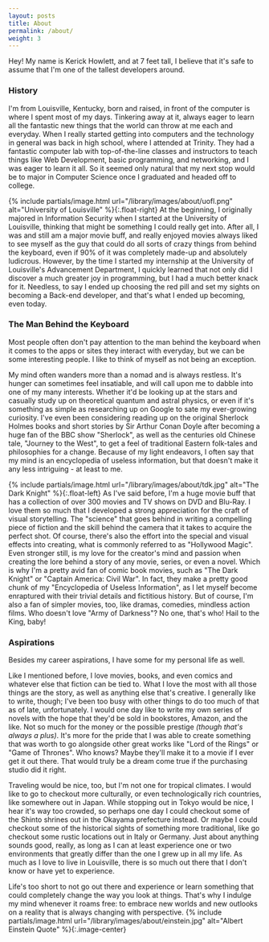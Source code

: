 ```yaml
---
layout: posts
title: About
permalink: /about/
weight: 3
---
```

Hey! My name is Kerick Howlett, and at 7 feet tall, I believe that it's safe to assume that I'm one of the tallest developers around.

### History

I'm from Louisville, Kentucky, born and raised, in front of the computer is where I spent most of my days. Tinkering away at it, always eager to learn all the fantastic new things that the world can throw at me each and everyday. When I really started getting into computers and the technology in general was back in high school, where I attended at Trinity. They had a fantastic computer lab with top-of-the-line classes and instructors to teach things like Web Development, basic programming, and networking, and I was eager to learn it all. So it seemed only natural that my next stop would be to major in Computer Science once I graduated and headed off to college.

{% include partials/image.html url="/library/images/about/uofl.png" alt="University of Louisville" %}{:.float-right}
At the beginning, I originally majored in Information Security when I started at the University of Louisville, thinking that might be something I could really get into. After all, I was and still am a major movie buff, and really enjoyed movies always liked to see myself as the guy that could do all sorts of crazy things from behind the keyboard, even if 90% of it was completely made-up and absolutely ludicrous. However, by the time I started my internship at the University of Louisville's Advancement Department, I quickly learned that not only did I discover a much greater joy in programming, but I had a much better knack for it. Needless, to say I ended up choosing the red pill and set my sights on becoming a Back-end developer, and that's what I ended up becoming, even today.

### The Man Behind the Keyboard

Most people often don't pay attention to the man behind the keyboard when it comes to the apps or sites they interact with everyday, but we can be some interesting people. I like to think of myself as not being an exception.

My mind often wanders more than a nomad and is always restless. It's hunger can sometimes feel insatiable, and will call upon me to dabble into one of my many interests. Whether it'd be looking up at the stars and casually study up on theoretical quantum and astral physics, or even if it's something as simple as researching up on Google to sate my ever-growing curiosity. I've even been considering reading up on the original Sherlock Holmes books and short stories by Sir Arthur Conan Doyle after becoming a huge fan of the BBC show "Sherlock", as well as the centuries old Chinese tale, "Journey to the West", to get a feel of traditional Eastern folk-tales and philosophies for a change. Because of my light endeavors, I often say that my mind is an encyclopedia of useless information, but that doesn't make it any less intriguing - at least to me.

{% include partials/image.html url="/library/images/about/tdk.jpg" alt="The Dark Knight" %}{:.float-left}
As I've said before, I'm a huge movie buff that has a collection of over 300 movies and TV shows on DVD and Blu-Ray. I love them so much that I developed a strong appreciation for the craft of visual storytelling. The "science" that goes behind in writing a compelling piece of fiction and the skill behind the camera that it takes to acquire the perfect shot. Of course, there's also the effort into the special and visual effects into creating, what is commonly referred to as "Hollywood Magic". Even stronger still, is my love for the creator's mind and passion when creating the lore behind a story of any movie, series, or even a novel. Which is why I'm a pretty avid fan of comic book movies, such as "The Dark Knight" or "Captain America: Civil War". In fact, they make a pretty good chunk of my "Encyclopedia of Useless Information", as I let myself become enraptured with their trivial details and fictitious history. But of course, I'm also a fan of simpler movies, too, like dramas, comedies, mindless action films. Who doesn't love "Army of Darkness"? No one, that's who! Hail to the King, baby!

### Aspirations

Besides my career aspirations, I have some for my personal life as well.

Like I mentioned before, I love movies, books, and even comics and whatever else that fiction can be tied to. What I love the most with all those things are the story, as well as anything else that's creative. I generally like to write, though; I've been too busy with other things to do too much of that as of late, unfortunately. I would one day like to write my own series of novels with the hope that they'd be sold in bookstores, Amazon, and the like. Not so much for the money or the possible prestige *(though that's always a plus)*. It's more for the pride that I was able to create something that was worth to go alongside other great works like "Lord of the Rings" or "Game of Thrones". Who knows? Maybe they'll make it to a movie if I ever get it out there. That would truly be a dream come true if the purchasing studio did it right.

Traveling would be nice, too, but I'm not one for tropical climates. I would like to go to checkout more culturally, or even technologically rich countries, like somewhere out in Japan. While stopping out in Tokyo would be nice, I hear it's way too crowded, so perhaps one day I could checkout some of the Shinto shrines out in the Okayama prefecture instead. Or maybe I could checkout some of the historical sights of something more traditional, like go checkout some rustic locations out in Italy or Germany. Just about anything sounds good, really, as long as I can at least experience one or two environments that greatly differ than the one I grew up in all my life. As much as I love to live in Louisville, there is so much out there that I don't know or have yet to experience.

Life's too short to not go out there and experience or learn something that could completely change the way you look at things. That's why I indulge my mind whenever it roams free: to embrace new worlds and new outlooks on a reality that is always changing with perspective.
{% include partials/image.html url="/library/images/about/einstein.jpg" alt="Albert Einstein Quote" %}{:.image-center}
